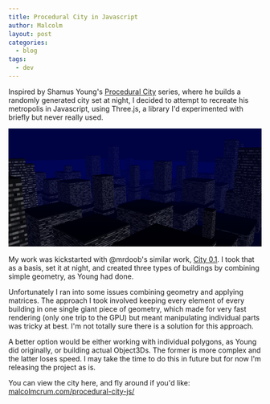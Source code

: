 ```yaml
---
title: Procedural City in Javascript
author: Malcolm
layout: post
categories:
  - blog
tags:
  - dev
---
```


Inspired by Shamus Young's [Procedural City](http://www.shamusyoung.com/twentysidedtale/?p=2940) series, where he builds a randomly generated city set at night, I decided to attempt to recreate his metropolis in Javascript, using Three.js, a library I'd experimented with briefly but never really used.

![Procedural City screenshot](/assets/procedural-city-js.png)

My work was kickstarted with @mrdoob's similar work, [City 0.1](http://mrdoob.com/lab/javascript/webgl/city/01/). I took that as a basis, set it at night, and created three types of buildings by combining simple geometry, as Young had done.

Unfortunately I ran into some issues combining geometry and applying matrices. The approach I took involved keeping every element of every building in one single giant piece of geometry, which made for very fast rendering (only one trip to the GPU) but meant manipulating individual parts was tricky at best. I'm not totally sure there is a solution for this approach.

A better option would be either working with individual polygons, as Young did originally, or building actual Object3Ds. The former is more complex and the latter loses speed. I may take the time to do this in future but for now I'm releasing the project as is.

You can view the city here, and fly around if you'd like: [malcolmcrum.com/procedural-city-js/](http://malcolmcrum.com/procedural-city-js/)